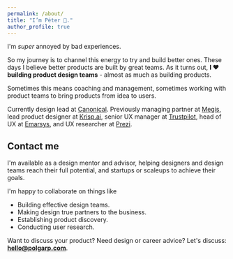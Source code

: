 ```yaml
---
permalink: /about/
title: "I’m Péter 👋."
author_profile: true
---
```


I'm *super* annoyed by bad experiences. 

So my journey is to channel this energy to try and build better ones. These days I believe better products are built by great teams. As it turns out, **I ❤️ building product design teams** - almost as much as building products.

Sometimes this means coaching and management, sometimes working with product teams to bring products from idea to users.

Currently design lead at [Canonical](https://canonical.com/). Previously managing partner at [Megis](https://megis.studio/), lead product designer at [Krisp.ai](https://krisp.ai), senior UX manager at [Trustpilot](https://www.trustpilot.com/), head of UX at [Emarsys](https://emarsys.com/), and UX researcher at [Prezi](https://prezi.com/).

## Contact me

I'm available as a design mentor and advisor, helping designers and design teams reach their full potential, and startups or scaleups to achieve their goals.

I'm happy to collaborate on things like
- Building effective design teams.
- Making design true partners to the business.
- Establishing product discovery.
- Conducting user research.

Want to discuss your product? Need design or career advice? Let's discuss: **hello@polgarp.com**.

